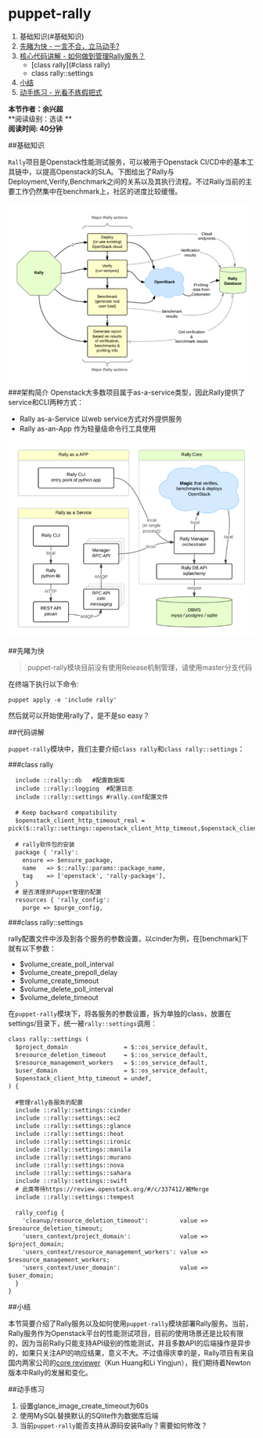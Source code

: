 # puppet-rally

1. 基础知识(#基础知识)
2. [先睹为快 - 一言不合，立马动手?](#先睹为快)
3. [核心代码讲解 - 如何做到管理Rally服务？](#核心代码讲解)
    - [class rally](#class rally)
    - class rally::settings
4. [小结](#小结)
5. [动手练习 - 光看不练假把式](#动手练习)

**本节作者：余兴超**    
**阅读级别：选读 **  
**阅读时间: 40分钟**

##基础知识

`Rally`项目是Openstack性能测试服务，可以被用于Openstack CI/CD中的基本工具链中，以提高Openstack的SLA。下图给出了Rally与Deployment,Verify,Benchmark之间的关系以及其执行流程。不过Rally当前的主要工作仍然集中在benchmark上，社区的进度比较缓慢。

![](../images/03/rally-process.png)
###架构简介
Openstack大多数项目属于as-a-service类型，因此Rally提供了service和CLI两种方式：

- Rally as-a-Service  以web service方式对外提供服务
- Rally as-an-App     作为轻量级命令行工具使用

![](../images/03/rally-Arch.png)

##先睹为快


> puppet-rally模块目前没有使用Release机制管理，请使用master分支代码

在终端下执行以下命令:  
```
puppet apply -e 'include rally'
```

然后就可以开始使用rally了，是不是so easy？

##代码讲解

`puppet-rally`模块中，我们主要介绍`class rally`和`class rally::settings`：

###class rally

```puppet
  include ::rally::db   #配置数据库
  include ::rally::logging  #配置日志
  include ::rally::settings #rally.conf配置文件

  # Keep backward compatibility
  $openstack_client_http_timeout_real = pick($::rally::settings::openstack_client_http_timeout,$openstack_client_http_timeout)

  # rally软件包的安装
  package { 'rally':
    ensure => $ensure_package,
    name   => $::rally::params::package_name,
    tag    => ['openstack', 'rally-package'],
  }
  # 是否清理非Puppet管理的配置
  resources { 'rally_config':
    purge => $purge_config,
```

###class rally::settings

rally配置文件中涉及到各个服务的参数设置，以cinder为例，在[benchmark]下就有以下参数：

*   $volume_create_poll_interval 
*   $volume_create_prepoll_delay 
*   $volume_create_timeout       
*   $volume_delete_poll_interval 
*   $volume_delete_timeout

在`puppet-rally`模块下，将各服务的参数设置，拆为单独的class，放置在settings/目录下，统一被`rally::settings`调用：
```puppet
class rally::settings (
  $project_domain                = $::os_service_default,
  $resource_deletion_timeout     = $::os_service_default,
  $resource_management_workers   = $::os_service_default,
  $user_domain                   = $::os_service_default,
  $openstack_client_http_timeout = undef,
) {

  #管理rally各服务的配置
  include ::rally::settings::cinder
  include ::rally::settings::ec2
  include ::rally::settings::glance
  include ::rally::settings::heat
  include ::rally::settings::ironic
  include ::rally::settings::manila
  include ::rally::settings::murano
  include ::rally::settings::nova
  include ::rally::settings::sahara
  include ::rally::settings::swift
  # 此类等待https://review.openstack.org/#/c/337412/被Merge
  include ::rally::settings::tempest

  rally_config {
    'cleanup/resource_deletion_timeout':         value => $resource_deletion_timeout;
    'users_context/project_domain':              value => $project_domain;
    'users_context/resource_management_workers': value => $resource_management_workers;
    'users_context/user_domain':                 value => $user_domain;
  }
}
```


##小结

本节简要介绍了Rally服务以及如何使用`puppet-rally`模块部署Rally服务。当前，Rally服务作为Openstack平台的性能测试项目，目前的使用场景还是比较有限的，因为当前Rally只能支持API级别的性能测试，并且多数API的后端操作是异步的，如果只关注API的响应结果，意义不大。不过值得庆幸的是，Rally项目有来自国内两家公司的[core reviewer](https://review.openstack.org/#/admin/groups/211,members)（Kun Huang和Li Yingjun），我们期待着Newton版本中Rally的发展和变化。


##动手练习

1. 设置glance_image_create_timeout为60s
2. 使用MySQL替换默认的SQlite作为数据库后端
3. 当前`puppet-rally`能否支持从源码安装Rally？需要如何修改？


